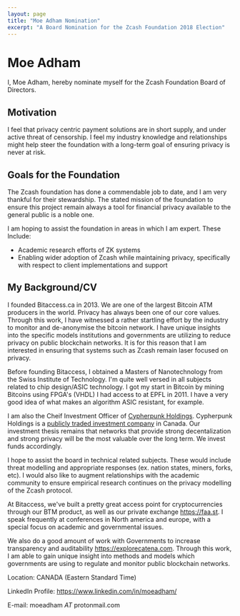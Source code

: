 ```yaml
---
layout: page
title: "Moe Adham Nomination"
excerpt: "A Board Nomination for the Zcash Foundation 2018 Election"
---
```


# Moe Adham

I, Moe Adham, hereby nominate myself for the Zcash Foundation Board of Directors.

## Motivation

I feel that privacy centric payment solutions are in short supply, and under active threat of censorship. I feel my industry knowledge and relationships might help steer the foundation with a long-term goal of ensuring privacy is never at risk.

## Goals for the Foundation

The Zcash foundation has done a commendable job to date, and I am very thankful for their stewardship. The stated mission of the foundation to ensure this project remain always a tool for financial privacy available to the general public is a noble one.

I am hoping to assist the foundation in areas in which I am expert. These Include:

- Academic research efforts of ZK systems
- Enabling wider adoption of Zcash while maintaining privacy, specifically with respect to client implementations and support

## My Background/CV

I founded Bitaccess.ca in 2013. We are one of the largest Bitcoin ATM producers in the world. Privacy has always been one of our core values. Through this work, I have witnessed a rather startling effort by the industry to monitor and de-anonymise the bitcoin network. I have unique insights into the specific models institutions and governments are utilizing to reduce privacy on public blockchain networks. It is for this reason that I am interested in ensuring that systems such as Zcash remain laser focused on privacy.

Before founding Bitaccess, I obtained a Masters of Nanotechnology from the Swiss Institute of Technology. I'm quite well versed in all subjects related to chip design/ASIC technology. I got my start in Bitcoin by mining Bitcoins using FPGA's (VHDL) I had access to at EPFL in 2011. I have a very good idea of what makes an algorithm ASIC resistant, for example.

I am also the Cheif Investment Officer of [Cypherpunk Holdings](https://www.cypherpunkhodlings.com/). Cypherpunk Holdings is a [publicly traded investment company](https://www.bloomberg.com/press-releases/2018-06-11/khan-resources-announces-executive-and-board-additions-and-a-proposed-name-change-to-cypherpunk-holdings-inc) in Canada. Our investment thesis remains that networks that provide strong decentalization and strong privacy will be the most valuable over the long term. We invest funds accordingly. 

I hope to assist the board in technical related subjects. These would include threat modelling and appropriate responses (ex. nation states, miners, forks, etc). I would also like to augment relationships with the academic community to ensure empirical research continues on the privacy modelling of the Zcash protocol.

At Bitaccess, we've built a pretty great access point for cryptocurrencies through our BTM product, as well as our private exchange https://faa.st. I speak frequently at conferences in North america and europe, with a special focus on academic and governmental issues.

We also do a good amount of work with Governments to increase transparency and auditability https://explorecatena.com. Through this work, I am able to gain unique insight into methods and models which governments are using to regulate and monitor public blockchain networks.

Location: CANADA (Eastern Standard Time)

LinkedIn Profile: https://www.linkedin.com/in/moeadham/

E-mail: moeadham _AT_ protonmail.com

